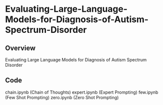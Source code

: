 # Evaluating-Large-Language-Models-for-Diagnosis-of-Autism-Spectrum-Disorder
## Overview
Evaluating Large Language Models for Diagnosis of Autism Spectrum Disorder
## Code
chain.ipynb (Chain of Thoughts)
expert.ipynb (Expert Prompting)
few.ipynb (Few Shot Prompting)
zero.ipynb (Zero Shot Prompting)
